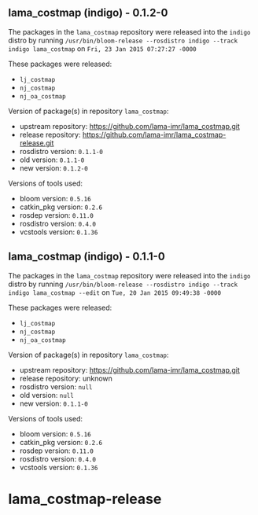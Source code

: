 ## lama_costmap (indigo) - 0.1.2-0

The packages in the `lama_costmap` repository were released into the `indigo` distro by running `/usr/bin/bloom-release --rosdistro indigo --track indigo lama_costmap` on `Fri, 23 Jan 2015 07:27:27 -0000`

These packages were released:
- `lj_costmap`
- `nj_costmap`
- `nj_oa_costmap`

Version of package(s) in repository `lama_costmap`:
- upstream repository: https://github.com/lama-imr/lama_costmap.git
- release repository: https://github.com/lama-imr/lama_costmap-release.git
- rosdistro version: `0.1.1-0`
- old version: `0.1.1-0`
- new version: `0.1.2-0`

Versions of tools used:
- bloom version: `0.5.16`
- catkin_pkg version: `0.2.6`
- rosdep version: `0.11.0`
- rosdistro version: `0.4.0`
- vcstools version: `0.1.36`


## lama_costmap (indigo) - 0.1.1-0

The packages in the `lama_costmap` repository were released into the `indigo` distro by running `/usr/bin/bloom-release --rosdistro indigo --track indigo lama_costmap --edit` on `Tue, 20 Jan 2015 09:49:38 -0000`

These packages were released:
- `lj_costmap`
- `nj_costmap`
- `nj_oa_costmap`

Version of package(s) in repository `lama_costmap`:
- upstream repository: https://github.com/lama-imr/lama_costmap.git
- release repository: unknown
- rosdistro version: `null`
- old version: `null`
- new version: `0.1.1-0`

Versions of tools used:
- bloom version: `0.5.16`
- catkin_pkg version: `0.2.6`
- rosdep version: `0.11.0`
- rosdistro version: `0.4.0`
- vcstools version: `0.1.36`


# lama_costmap-release
